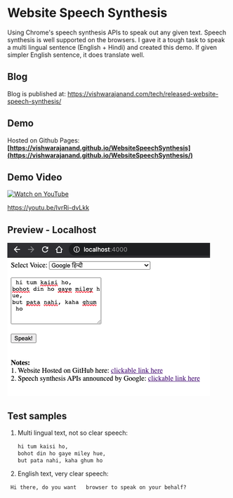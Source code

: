 # Website Speech Synthesis
Using Chrome's speech synthesis APIs to speak out any given text. Speech synthesis is well supported on the browsers. I gave it a tough task to speak a multi lingual sentence (English + Hindi) and created this demo. If given simpler English sentence, it does translate well.

## Blog

Blog is published at: https://vishwarajanand.com/tech/released-website-speech-synthesis/

## Demo

Hosted on Github Pages:
**[https://vishwarajanand.github.io/WebsiteSpeechSynthesis](https://vishwarajanand.github.io/WebsiteSpeechSynthesis/)**

## Demo Video

[![Watch on YouTube](https://img.youtube.com/vi/IvrRi-dvLkk/hqdefault.jpg)](https://youtu.be/41fpw9t4aL8)

https://youtu.be/IvrRi-dvLkk

## Preview - Localhost

![Preview](https://github.com/vishwarajanand/WebsiteSpeechSynthesis/blob/main/demos/preview.png?raw=true "Preview")

## Test samples
1. Multi lingual text, not so clear speech:

    ```
    hi tum kaisi ho, 
    bohot din ho gaye miley hue,
    but pata nahi, kaha ghum ho
    ```

2. English text, very clear speech:

```
 Hi there, do you want   browser to speak on your behalf?
```
